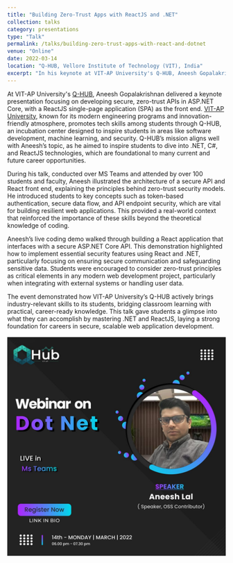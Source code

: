 ```yaml
---
title: "Building Zero-Trust Apps with ReactJS and .NET"
collection: talks
category: presentations
type: "Talk"
permalink: /talks/building-zero-trust-apps-with-react-and-dotnet
venue: "Online"
date: 2022-03-14
location: "Q-HUB, Vellore Institute of Technology (VIT), India"
excerpt: "In his keynote at VIT-AP University's Q-HUB, Aneesh Gopalakrishnan engaged over 100 students and faculty members on the fundamentals of building secure APIs with ASP.NET Core and a ReactJS SPA. Hosted over MS Teams, the talk focused on zero-trust architecture and the necessity of security-first practices in web development. Through a live coding demo, Aneesh illustrated best practices in token-based authentication and endpoint security, offering insights into the practical application of zero-trust in modern APIs. This session showcased how students can leverage .NET and ReactJS skills to build scalable and secure web applications, preparing them for real-world development challenges."
---
```


At VIT-AP University's [Q-HUB](https://qhub-vitap.github.io/Qhub-Website/), Aneesh Gopalakrishnan delivered a keynote presentation focusing on developing secure, zero-trust APIs in ASP.NET Core, with a ReactJS single-page application (SPA) as the front end. [VIT-AP University](https://vitap.ac.in/), known for its modern engineering programs and innovation-friendly atmosphere, promotes tech skills among students through Q-HUB, an incubation center designed to inspire students in areas like software development, machine learning, and security. Q-HUB’s mission aligns well with Aneesh’s topic, as he aimed to inspire students to dive into .NET, C#, and ReactJS technologies, which are foundational to many current and future career opportunities.

During his talk, conducted over MS Teams and attended by over 100 students and faculty, Aneesh illustrated the architecture of a secure API and React front end, explaining the principles behind zero-trust security models. He introduced students to key concepts such as token-based authentication, secure data flow, and API endpoint security, which are vital for building resilient web applications. This provided a real-world context that reinforced the importance of these skills beyond the theoretical knowledge of coding.

Aneesh’s live coding demo walked through building a React application that interfaces with a secure ASP.NET Core API. This demonstration highlighted how to implement essential security features using React and .NET, particularly focusing on ensuring secure communication and safeguarding sensitive data. Students were encouraged to consider zero-trust principles as critical elements in any modern web development project, particularly when integrating with external systems or handling user data.

The event demonstrated how VIT-AP University’s Q-HUB actively brings industry-relevant skills to its students, bridging classroom learning with practical, career-ready knowledge. This talk gave students a glimpse into what they can accomplish by mastering .NET and ReactJS, laying a strong foundation for careers in secure, scalable web application development.
<br/><br/><img src='/images/aneesh-vitap-talk-ig.jpg'>
